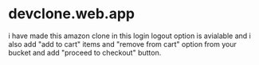 # devclone.web.app

i have made this amazon clone in this login logout option is avialable and i also add "add to cart" items and "remove from cart" option from your bucket and add "proceed to checkout" button.
